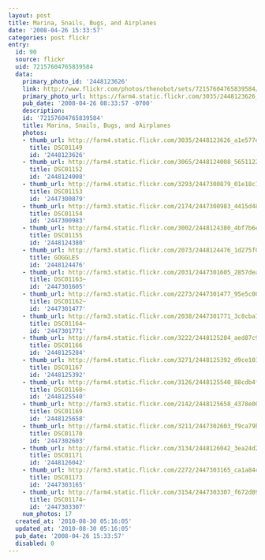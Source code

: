 ```yaml
---
layout: post
title: Marina, Snails, Bugs, and Airplanes
date: '2008-04-26 15:33:57'
categories: post flickr
entry:
  id: 90
  source: flickr
  uid: 72157604765839584
  data:
    primary_photo_id: '2448123626'
    link: http://www.flickr.com/photos/thenobot/sets/72157604765839584/
    primary_photo_url: https://farm4.static.flickr.com/3035/2448123626_a1e577e92e_m.jpg
    pub_date: '2008-04-26 08:33:57 -0700'
    description: 
    id: '72157604765839584'
    title: Marina, Snails, Bugs, and Airplanes
    photos:
    - thumb_url: http://farm4.static.flickr.com/3035/2448123626_a1e577e92e_s.jpg
      title: DSC01149
      id: '2448123626'
    - thumb_url: http://farm4.static.flickr.com/3065/2448124008_565112232d_s.jpg
      title: DSC01152
      id: '2448124008'
    - thumb_url: http://farm4.static.flickr.com/3293/2447300879_01e18c1da2_s.jpg
      title: DSC01153
      id: '2447300879'
    - thumb_url: http://farm3.static.flickr.com/2174/2447300983_4415d48e7e_s.jpg
      title: DSC01154
      id: '2447300983'
    - thumb_url: http://farm4.static.flickr.com/3002/2448124380_4bf7b6e9a9_s.jpg
      title: DSC01155
      id: '2448124380'
    - thumb_url: http://farm3.static.flickr.com/2073/2448124476_1d275f0dfc_s.jpg
      title: GOGGLES
      id: '2448124476'
    - thumb_url: http://farm3.static.flickr.com/2031/2447301605_2857dea182_s.jpg
      title: DSC01163~
      id: '2447301605'
    - thumb_url: http://farm3.static.flickr.com/2273/2447301477_95e5c00d26_s.jpg
      title: DSC01162~
      id: '2447301477'
    - thumb_url: http://farm3.static.flickr.com/2038/2447301771_3c8cba1d28_s.jpg
      title: DSC01164~
      id: '2447301771'
    - thumb_url: http://farm4.static.flickr.com/3222/2448125284_aed87c9911_s.jpg
      title: DSC01166
      id: '2448125284'
    - thumb_url: http://farm4.static.flickr.com/3271/2448125392_d9ce1038bf_s.jpg
      title: DSC01167
      id: '2448125392'
    - thumb_url: http://farm4.static.flickr.com/3126/2448125540_88cdb4f141_s.jpg
      title: DSC01168~
      id: '2448125540'
    - thumb_url: http://farm3.static.flickr.com/2142/2448125658_4378e00aef_s.jpg
      title: DSC01169
      id: '2448125658'
    - thumb_url: http://farm4.static.flickr.com/3211/2447302603_f9ca79b5cc_s.jpg
      title: DSC01170
      id: '2447302603'
    - thumb_url: http://farm4.static.flickr.com/3134/2448126042_3ea24d2935_s.jpg
      title: DSC01171
      id: '2448126042'
    - thumb_url: http://farm3.static.flickr.com/2272/2447303165_ca1a84c3b7_s.jpg
      title: DSC01173
      id: '2447303165'
    - thumb_url: http://farm4.static.flickr.com/3154/2447303307_f672d89ab6_s.jpg
      title: DSC01174~
      id: '2447303307'
    num_photos: 17
  created_at: '2010-08-30 05:16:05'
  updated_at: '2010-08-30 05:16:05'
  pub_date: '2008-04-26 15:33:57'
  disabled: 0
---
```

